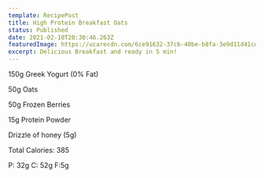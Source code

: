 ```yaml
---
template: RecipePost
title: High Protein Breakfast Oats
status: Published
date: 2021-02-10T20:30:46.263Z
featuredImage: https://ucarecdn.com/6ce91632-37cb-40be-b8fa-3e9d11d41cd3/
excerpt: Delicious Breakfast and ready in 5 min!
---
```

150g Greek Yogurt (0% Fat)

50g Oats

50g Frozen Berries

15g Protein Powder

Drizzle of honey (5g)

Total Calories: 385

P: 32g C: 52g F:5g